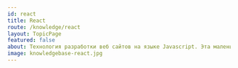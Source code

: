 ```yaml
---
id: react
title: React
route: /knowledge/react
layout: TopicPage
featured: false
about: Технология разработки веб сайтов на языке Javascript. Эта маленькая библиотека от Facebook успела завоевать сердца и умы самых прогрессивных программистов своей простотой и надежностью. Вы знали, что Instagram написан на React? Правда только веб версия.
image: knowledgebase-react.jpg
---
```

